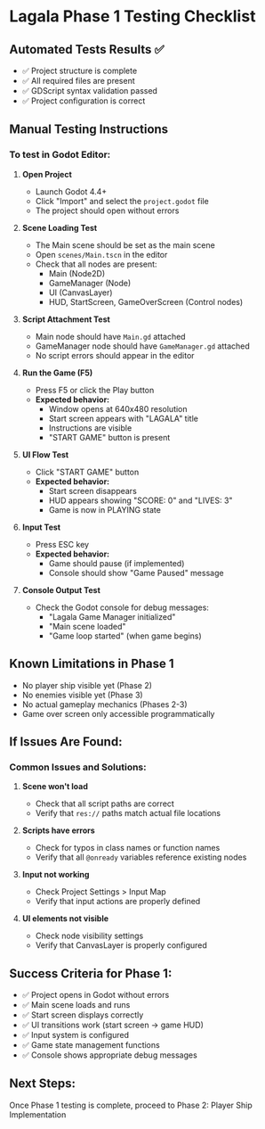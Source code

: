 # Lagala Phase 1 Testing Checklist

## Automated Tests Results ✅
- ✅ Project structure is complete
- ✅ All required files are present
- ✅ GDScript syntax validation passed
- ✅ Project configuration is correct

## Manual Testing Instructions

### To test in Godot Editor:

1. **Open Project**
   - Launch Godot 4.4+
   - Click "Import" and select the `project.godot` file
   - The project should open without errors

2. **Scene Loading Test**
   - The Main scene should be set as the main scene
   - Open `scenes/Main.tscn` in the editor
   - Check that all nodes are present:
     - Main (Node2D)
     - GameManager (Node)
     - UI (CanvasLayer)
     - HUD, StartScreen, GameOverScreen (Control nodes)

3. **Script Attachment Test**
   - Main node should have `Main.gd` attached
   - GameManager node should have `GameManager.gd` attached
   - No script errors should appear in the editor

4. **Run the Game (F5)**
   - Press F5 or click the Play button
   - **Expected behavior:**
     - Window opens at 640x480 resolution
     - Start screen appears with "LAGALA" title
     - Instructions are visible
     - "START GAME" button is present

5. **UI Flow Test**
   - Click "START GAME" button
   - **Expected behavior:**
     - Start screen disappears
     - HUD appears showing "SCORE: 0" and "LIVES: 3"
     - Game is now in PLAYING state

6. **Input Test**
   - Press ESC key
   - **Expected behavior:**
     - Game should pause (if implemented)
     - Console should show "Game Paused" message

7. **Console Output Test**
   - Check the Godot console for debug messages:
     - "Lagala Game Manager initialized"
     - "Main scene loaded"
     - "Game loop started" (when game begins)

## Known Limitations in Phase 1
- No player ship visible yet (Phase 2)
- No enemies visible yet (Phase 3)
- No actual gameplay mechanics (Phases 2-3)
- Game over screen only accessible programmatically

## If Issues Are Found:

### Common Issues and Solutions:

1. **Scene won't load**
   - Check that all script paths are correct
   - Verify that `res://` paths match actual file locations

2. **Scripts have errors**
   - Check for typos in class names or function names
   - Verify that all `@onready` variables reference existing nodes

3. **Input not working**
   - Check Project Settings > Input Map
   - Verify that input actions are properly defined

4. **UI elements not visible**
   - Check node visibility settings
   - Verify that CanvasLayer is properly configured

## Success Criteria for Phase 1:
- ✅ Project opens in Godot without errors
- ✅ Main scene loads and runs
- ✅ Start screen displays correctly
- ✅ UI transitions work (start screen → game HUD)
- ✅ Input system is configured
- ✅ Game state management functions
- ✅ Console shows appropriate debug messages

## Next Steps:
Once Phase 1 testing is complete, proceed to Phase 2: Player Ship Implementation
